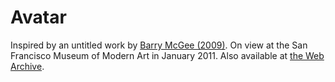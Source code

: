 # Avatar

Inspired by an untitled work by [Barry McGee (2009)](https://www.sfmoma.org/artwork/2009.242.1-195/). On view at the San Francisco Museum of Modern Art in January 2011. Also available at [the Web Archive](https://web.archive.org/web/20191207021050/https:/s3-us-west-1.amazonaws.com/sfmoma-media-dev/www-media/2018/08/26005348/2009.242.1-193_01_b02-Large-TIFF_4000-pixels-long.jpg).
